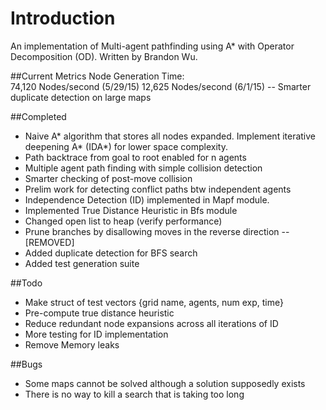# Introduction
An implementation of Multi-agent pathfinding using
A* with Operator Decomposition (OD). Written by Brandon Wu.

##Current Metrics
Node Generation Time:	
74,120 Nodes/second	(5/29/15)
12,625 Nodes/second	(6/1/15)	-- Smarter duplicate detection on large maps

##Completed
* Naive A* algorithm that stores all nodes expanded. Implement iterative
deepening A* (IDA*) for lower space complexity.
* Path backtrace from goal to root enabled for n agents
* Multiple agent path finding with simple collision detection
* Smarter checking of post-move collision
* Prelim work for detecting conflict paths btw independent agents
* Independence Detection (ID) implemented in Mapf module. 
* Implemented True Distance Heuristic in Bfs module
* Changed open list to heap (verify performance)
* Prune branches by disallowing moves in the reverse direction -- [REMOVED]
* Added duplicate detection for BFS search
* Added test generation suite

##Todo
* Make struct of test vectors {grid name, agents, num exp, time}
* Pre-compute true distance heuristic
* Reduce redundant node expansions across all iterations of ID
* More testing for ID implementation
* Remove Memory leaks

##Bugs
* Some maps cannot be solved although a solution supposedly exists
* There is no way to kill a search that is taking too long

